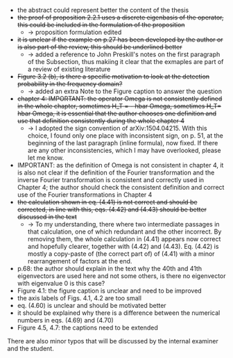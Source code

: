 - the abstract could represent better the content of the thesis
- ~~the proof of proposition 2.2.1 uses a discrete eigenbasis of the
operator, this could be included in the formulation of the proposition~~
  - &rightarrow; proposition formulation edited
- ~~it is unclear if the example on p.27 has been developed by the author
or is also part of the review, this should be underlined better~~
  - &rightarrow; added a reference to John Preskill's notes on the first paragraph of the Subsection,
    thus makiing it clear that the exmaples are part of a review of existing literature
- ~~Figure 3.2 (b), is there a specific motivation to look at the
detection probability in the frequency domain?~~
  - &rightarrow; added an extra Note to the Figure caption to answer the question
- ~~chapter 4: IMPORTANT: the operator Omega is not consistently defined
in the whole chapter, sometimes H_T = - hbar Omega, sometimes H_T= hbar
Omega, it is essential that the author chooses one definition and use
that definition consistently during the whole chapter 4~~
  - &rightarrow; I adopted the sign convention of arXiv:1504.04215. With this choice,
    I found only one place with inconsistent sign, on p. 51, at the beginning of
    the last paragraph (inline formula), now fixed.
    If there are any other inconsistencies, which I may have overlooked, please let  me know.
- IMPORTANT: as the definition of Omega is not consistent in chapter 4,
it is also not clear if the definition of the Fourier transformation and
the inverse Fourier transformation is consistent and correctly used in
Chapter 4; the author should check the consistent definition and correct
use of the Fourier transformations in Chapter 4
- ~~the calculation shown in eq. (4.41) is not correct and should be
corrected, in line with this, eqs. (4.42) and (4.43) should be better
discussed in the text~~
  - &rightarrow; To my understanding, there where two intermediate passages in that calculation,
      one of which redundant and the other incorrect. By removing them, the whole calculation in (4.41)
      appears now correct and hopefully clearer, together with (4.42) and (4.43).
      Eq. (4.42) is mostly a copy-paste of (the correct part of) of (4.41) with a minor rearrangement of factors at the end.
- p.68: the author should explain in the text why the 40th and 41th
eigenvectors are used here and not some others, is there no eigenvector
with eigenvalue 0 is this case?
- Figure 4.1: the figure caption is unclear and need to be improved
- the axis labels of Figs. 4.1, 4.2 are too small
- eq. (4.60) is unclear and should be motivated better
- it should be explained why there is a difference between the numerical
numbers in eqs. (4.69) and (4.70)
- Figure 4.5, 4.7: the captions need to be extended

There are also minor typos that will be discussed by the internal examiner and the student.
